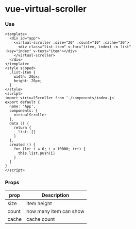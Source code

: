 # vue-virtual-scroller

### Use

```
<template>
  <div id="app">
    <virtual-scroller :size="20" :count="10" :cache="20">
      <div class="list-item" v-for="(item, index) in list" :key="index" v-text="item"></div>
    </virtual-scroller>
  </div>
</template>
<style scoped>
  .list-item {
    width: 20px;
    height: 20px;
  }
</style>
<script>
import virtualScroller from './components/index.js'
export default {
  name: 'App',
  components: {
    virtualScroller
  },
  data () {
    return {
      list: []
    }
  },
  created () {
    for (let i = 0; i < 10000; i++) {
      this.list.push(i)
    }
  }
}
</script>
```

### Props

prop  | Description
---   | ---
size  | item height
count | how many item can show
cache | cache count
